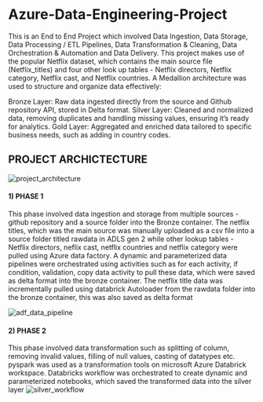 # Azure-Data-Engineering-Project
This is an End to End Project which involved Data Ingestion, Data Storage, Data Processing / ETL Pipelines, Data Transformation & Cleaning, Data Orchestration & Automation and Data Delivery. This project makes use of the popular Netflix dataset, which contains the main source file (Netflix_titles) and four other look up tables - Netflix directors, Netflix category, Netflix cast, and Netflix countries. 
A Medallion architecture was used to structure and organize data effectively:

Bronze Layer: Raw data ingested directly from the source and Github repository API, stored in Delta format.
Silver Layer: Cleaned and normalized data, removing duplicates and handling missing values, ensuring it’s ready for analytics.
Gold Layer: Aggregated and enriched data tailored to specific business needs, such as adding in country codes.

## PROJECT ARCHICTECTURE
![project_architecture](https://private-user-images.githubusercontent.com/121890747/453922655-d477b71f-1c48-49cc-813c-f3f8d273f512.png?jwt=eyJhbGciOiJIUzI1NiIsInR5cCI6IkpXVCJ9.eyJpc3MiOiJnaXRodWIuY29tIiwiYXVkIjoicmF3LmdpdGh1YnVzZXJjb250ZW50LmNvbSIsImtleSI6ImtleTUiLCJleHAiOjE3NDk2NDczNjUsIm5iZiI6MTc0OTY0NzA2NSwicGF0aCI6Ii8xMjE4OTA3NDcvNDUzOTIyNjU1LWQ0NzdiNzFmLTFjNDgtNDljYy04MTNjLWYzZjhkMjczZjUxMi5wbmc_WC1BbXotQWxnb3JpdGhtPUFXUzQtSE1BQy1TSEEyNTYmWC1BbXotQ3JlZGVudGlhbD1BS0lBVkNPRFlMU0E1M1BRSzRaQSUyRjIwMjUwNjExJTJGdXMtZWFzdC0xJTJGczMlMkZhd3M0X3JlcXVlc3QmWC1BbXotRGF0ZT0yMDI1MDYxMVQxMzA0MjVaJlgtQW16LUV4cGlyZXM9MzAwJlgtQW16LVNpZ25hdHVyZT05ZjQ0MGQ4NzBlODg5OGNmM2Y3YzVjZjQ3NzE1MGRlYTdiM2QzNjRlNjliYmQ4NWJmZDZlMjAwYzdiZGI2NjkzJlgtQW16LVNpZ25lZEhlYWRlcnM9aG9zdCJ9.o_AOy24VHabxYMCIH92hLKyjefmbsJxFLNmOOg0tbFg)



#### 1) PHASE 1
This phase involved data ingestion and storage from multiple sources - github repository and a source folder into the Bronze container. The netflix titles, which was the main source was manually uploaded as a csv file into a source folder titled rawdata in ADLS gen 2 while other lookup tables - Netflix directors, neflix cast, netflix countries and netflix category were pulled using Azure data factory. A dynamic and parameterized data pipelines were orchestrated using activities such as for each activity, if condition, validation, copy data activity to pull these data, which were saved as delta format into the bronze container. The netflix title data was incrementally pulled using databrick Autoloader from the rawdata folder into the bronze container, this was also saved as delta format
   
![adf_data_pipeline](https://private-user-images.githubusercontent.com/121890747/453949832-92fd0b31-0ee6-4218-9580-efebdbfe61cd.png?jwt=eyJhbGciOiJIUzI1NiIsInR5cCI6IkpXVCJ9.eyJpc3MiOiJnaXRodWIuY29tIiwiYXVkIjoicmF3LmdpdGh1YnVzZXJjb250ZW50LmNvbSIsImtleSI6ImtleTUiLCJleHAiOjE3NDk2NTA3MDYsIm5iZiI6MTc0OTY1MDQwNiwicGF0aCI6Ii8xMjE4OTA3NDcvNDUzOTQ5ODMyLTkyZmQwYjMxLTBlZTYtNDIxOC05NTgwLWVmZWJkYmZlNjFjZC5wbmc_WC1BbXotQWxnb3JpdGhtPUFXUzQtSE1BQy1TSEEyNTYmWC1BbXotQ3JlZGVudGlhbD1BS0lBVkNPRFlMU0E1M1BRSzRaQSUyRjIwMjUwNjExJTJGdXMtZWFzdC0xJTJGczMlMkZhd3M0X3JlcXVlc3QmWC1BbXotRGF0ZT0yMDI1MDYxMVQxNDAwMDZaJlgtQW16LUV4cGlyZXM9MzAwJlgtQW16LVNpZ25hdHVyZT00YTgxYWUwYjk1YTc5NTgzZTYwZGQ0OWExMjhhZmNkMTY3NzczZWE5NzE5ZWVlMWM2ZTNmOWM3ZGE1OGU0ZDNiJlgtQW16LVNpZ25lZEhlYWRlcnM9aG9zdCJ9.guq5ZKv3XdIzAsVLl_E8E7tAtAJ83T8QMlpzkNzXZvY)

#### 2) PHASE 2
This phase involved data transformation such as splitting of column, removing invalid values, filling of null values, casting of datatypes etc. pyspark was used as a transformation tools on microsoft Azure Databrick workspace. Databricks workflow was orchestrated to create dynamic and parameterized notebooks, which saved the transformed data into the silver layer 
![silver_workflow](https://private-user-images.githubusercontent.com/121890747/453961432-b53605ce-25fc-49b1-8275-8ca2972cd7c6.png?jwt=eyJhbGciOiJIUzI1NiIsInR5cCI6IkpXVCJ9.eyJpc3MiOiJnaXRodWIuY29tIiwiYXVkIjoicmF3LmdpdGh1YnVzZXJjb250ZW50LmNvbSIsImtleSI6ImtleTUiLCJleHAiOjE3NDk2NTIwNDQsIm5iZiI6MTc0OTY1MTc0NCwicGF0aCI6Ii8xMjE4OTA3NDcvNDUzOTYxNDMyLWI1MzYwNWNlLTI1ZmMtNDliMS04Mjc1LThjYTI5NzJjZDdjNi5wbmc_WC1BbXotQWxnb3JpdGhtPUFXUzQtSE1BQy1TSEEyNTYmWC1BbXotQ3JlZGVudGlhbD1BS0lBVkNPRFlMU0E1M1BRSzRaQSUyRjIwMjUwNjExJTJGdXMtZWFzdC0xJTJGczMlMkZhd3M0X3JlcXVlc3QmWC1BbXotRGF0ZT0yMDI1MDYxMVQxNDIyMjRaJlgtQW16LUV4cGlyZXM9MzAwJlgtQW16LVNpZ25hdHVyZT1iOGY2MDA1ZDhiNGI4MzM1ZTYxMzA1OTBkZjhlYmE2NTgyZDUxOGIxNjhlMWY0ODg5YmI0N2FiNGUzMzkyZTIxJlgtQW16LVNpZ25lZEhlYWRlcnM9aG9zdCJ9.NYu6v5r4DDLLVblCjWxVGhXvrImEe6qxXTDb02NFk4k)
